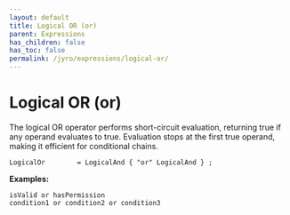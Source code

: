 ```yaml
---
layout: default
title: Logical OR (or)
parent: Expressions
has_children: false
has_toc: false
permalink: /jyro/expressions/logical-or/
---
```


# Logical OR (or)

The logical OR operator performs short-circuit evaluation, returning true if any operand evaluates to true. Evaluation stops at the first true operand, making it efficient for conditional chains.

```
LogicalOr        = LogicalAnd { "or" LogicalAnd } ;
```

**Examples:**
```jyro
isValid or hasPermission
condition1 or condition2 or condition3
```